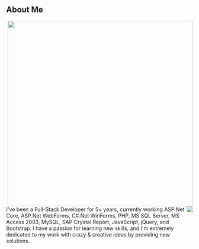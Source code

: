 ## About Me
<p>
  <img align="right" width="500" src="https://camo.githubusercontent.com/fa73289736064aba480d0708da37d7aa183a8c3e2bcc2f58c54285a3bbbeecc1/68747470733a2f2f7777772e61616c7068612e6e65742f77702d636f6e74656e742f75706c6f6164732f323032302f31322f66756c6c2d737461636b2d646576656c6f706d656e742e676966" />
<img align="right" src="https://readme-typing-svg.herokuapp.com/?lines=Sincere%20and%20%20Reliable%20Full-Stack%20Web%20Developer;5+%2B%20years%20of%20hands-on%20experience;Perfect%20Client-Oriented%20Guy&center=true&width=500&height=45"/>
</p>


I've been a Full-Stack Developer for 5+ years, currently working ASP.Net Core, ASP.Net WebForms, C#.Net WinForms, PHP, MS SQL Server, MS Access 2003, MySQL, SAP Crystal Report, JavaScript, jQuery, and Bootstrap. I have a passion for learning new skills, and I'm extremely dedicated to my work with crazy & creative ideas by providing new solutions.

<!--### Portfolio Link:
- Website: https://sayed71.github.io <br>
- Portfolio: https://bit.ly/3AqQwq6 <br>
- Email: sayed2k7@gmail.com-->
